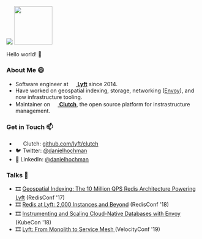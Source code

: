 <img src="https://user-images.githubusercontent.com/1004789/86156525-f1b3d780-baba-11ea-88a3-51a7391cd310.png" />
<img src="https://user-images.githubusercontent.com/4712430/87979981-839a7900-ca98-11ea-9d35-07c01b4cec14.png" width="100px">

Hello world! 👋

### About Me 😄

- Software engineer at [<img src="https://user-images.githubusercontent.com/4712430/87979774-31595800-ca98-11ea-9575-6a0cc7f46fcc.png" width="16px" /> **Lyft**](https://lyft.com) since 2014.
- Have worked on geospatial indexing, storage, networking ([Envoy](https://github.com/envoyproxy/envoy)), and now infrastructure tooling.
- Maintainer on [<img src="https://user-images.githubusercontent.com/4712430/87979407-a11b1300-ca97-11ea-9c03-c016e45501a4.png" width="16px" /> **Clutch**](https://github.com/lyft/clutch), the open source platform for instrastructure management.

### Get in Touch 📫
- <img src="https://user-images.githubusercontent.com/4712430/87979407-a11b1300-ca97-11ea-9c03-c016e45501a4.png" width="16px" />&nbsp;Clutch: [github.com/lyft/clutch](https://github.com/lyft/clutch)
- 🐦&nbsp;Twitter: [@danielhochman](https://twitter.com/danielhochman)
- 👔&nbsp;LinkedIn: [@danielhochman](https://linkedin.com/in/danielhochman)

### Talks 💬
- 🎞️ [Geospatial Indexing: The 10 Million QPS Redis Architecture Powering Lyft](https://www.youtube.com/watch?v=cSFWlF96Sds) (RedisConf '17)
- 🎞️ [Redis at Lyft: 2,000 Instances and Beyond](https://www.youtube.com/watch?v=U4WspAKekqM) (RedisConf '18)
- 🎞️ [Instrumenting and Scaling Cloud-Native Databases with Envoy](https://www.youtube.com/watch?v=1e2_Ljxe0Sg) (KubeCon '18)
- 🎞️ [Lyft: From Monolith to Service Mesh
](https://www.youtube.com/watch?v=fGvVqp8GQBw) (VelocityConf '19)
